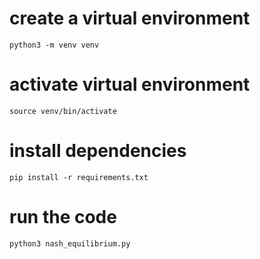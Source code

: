 # create a virtual environment
`python3 -m venv venv`

# activate virtual environment
`source venv/bin/activate`

# install dependencies
`pip install -r requirements.txt`

# run the code
`python3 nash_equilibrium.py`